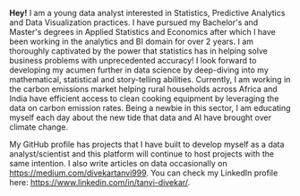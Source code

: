 **Hey!**
I am a young data analyst interested in Statistics, Predictive Analytics and Data Visualization practices. I have pursued my Bachelor's and Master's degrees in Applied Statistics and Economics after which I have been working in the analytics and BI domain for over 2 years. 
I am thoroughly captivated by the power that statistics has in helping solve business problems with unprecedented accuracy! I look forward to developing my acumen further in data science by deep-diving into my mathematical, statistical and story-telling abilities.
Currently, I am working in the carbon emissions market helping rural households across Africa and India have efficient access to clean cooking equipment by leveraging the data on carbon emission rates. Being a newbie in this sector, I am educating myself each day about the new tide that data and AI have brought over climate change. 

My GitHub profile has projects that I have built to develop myself as a data analyst/scientist and this platform will continue to host projects with the same intention. I also write articles on data occasionally on https://medium.com/divekartanvi999. You can check my LinkedIn profile here: https://www.linkedin.com/in/tanvi-divekar/.
